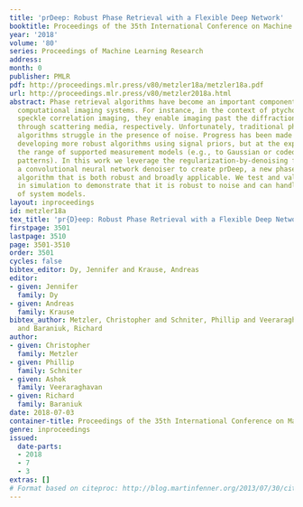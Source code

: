 ```yaml
---
title: 'prDeep: Robust Phase Retrieval with a Flexible Deep Network'
booktitle: Proceedings of the 35th International Conference on Machine Learning
year: '2018'
volume: '80'
series: Proceedings of Machine Learning Research
address: 
month: 0
publisher: PMLR
pdf: http://proceedings.mlr.press/v80/metzler18a/metzler18a.pdf
url: http://proceedings.mlr.press/v80/metzler2018a.html
abstract: Phase retrieval algorithms have become an important component in many modern
  computational imaging systems. For instance, in the context of ptychography and
  speckle correlation imaging, they enable imaging past the diffraction limit and
  through scattering media, respectively. Unfortunately, traditional phase retrieval
  algorithms struggle in the presence of noise. Progress has been made recently on
  developing more robust algorithms using signal priors, but at the expense of limiting
  the range of supported measurement models (e.g., to Gaussian or coded diffraction
  patterns). In this work we leverage the regularization-by-denoising framework and
  a convolutional neural network denoiser to create prDeep, a new phase retrieval
  algorithm that is both robust and broadly applicable. We test and validate prDeep
  in simulation to demonstrate that it is robust to noise and can handle a variety
  of system models.
layout: inproceedings
id: metzler18a
tex_title: 'pr{D}eep: Robust Phase Retrieval with a Flexible Deep Network'
firstpage: 3501
lastpage: 3510
page: 3501-3510
order: 3501
cycles: false
bibtex_editor: Dy, Jennifer and Krause, Andreas
editor:
- given: Jennifer
  family: Dy
- given: Andreas
  family: Krause
bibtex_author: Metzler, Christopher and Schniter, Phillip and Veeraraghavan, Ashok
  and Baraniuk, Richard
author:
- given: Christopher
  family: Metzler
- given: Phillip
  family: Schniter
- given: Ashok
  family: Veeraraghavan
- given: Richard
  family: Baraniuk
date: 2018-07-03
container-title: Proceedings of the 35th International Conference on Machine Learning
genre: inproceedings
issued:
  date-parts:
  - 2018
  - 7
  - 3
extras: []
# Format based on citeproc: http://blog.martinfenner.org/2013/07/30/citeproc-yaml-for-bibliographies/
---
```

